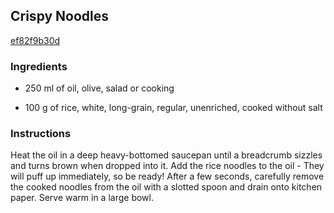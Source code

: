 ## Crispy Noodles

[ef82f9b30d](http://www.food.com/recipe/crispy-noodles-232353)

### Ingredients

 - 250 ml of oil, olive, salad or cooking

 - 100 g of rice, white, long-grain, regular, unenriched, cooked without salt

### Instructions

Heat the oil in a deep heavy-bottomed saucepan until a breadcrumb sizzles and turns brown when dropped into it. Add the rice noodles to the oil - They will puff up immediately, so be ready! After a few seconds, carefully remove the cooked noodles from the oil with a slotted spoon and drain onto kitchen paper. Serve warm in a large bowl.